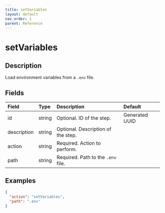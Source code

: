 ```yaml
---
title: setVariables
layout: default
nav_order: 1
parent: Reference
---
```



# setVariables


## Description

Load environment variables from a `.env` file.

## Fields

Field | Type | Description | Default
:-- | :-- | :-- | :--
id | string |  Optional. ID of the step. | Generated UUID
description | string |  Optional. Description of the step. | 
action | string |  Required. Action to perform. | 
path | string |  Required. Path to the `.env` file. | 

## Examples

```json
{
  "action": "setVariables",
  "path": ".env"
}
```
